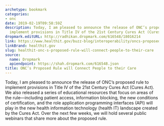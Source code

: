```yaml
---
archetype: bookmark
categories:
- onc
date: 2019-02-19T09:58:59Z
description: Today, I am pleased to announce the release of ONC’s proposed rule to
  implement provisions in Title IV of the 21st Century Cures Act (Cures Act).
dropmark.editURL: http://radhikan.dropmark.com/616548/18016214
link: https://www.healthit.gov/buzz-blog/interoperability/oncs-proposed-rule-will-connect-people-to-their-care
linkBrand: healthit.gov
slug: healthit-onc-s-proposed-rule-will-connect-people-to-their-care
source:
  name: Dropmark
  apiendpoint: https://shah.dropmark.com/616548.json
title: ONC’s Proposed Rule will Connect People to their Care
---
```

Today, I am pleased to announce the release of ONC’s proposed rule to implement provisions in Title IV of the 21st Century Cures Act (Cures Act). We also released a series of educational resources that focus on areas of the rule—including patient access, information blocking, the new conditions of certification, and the role application programming interfaces (API) will play in the new health information technology (health IT) landscape created by the Cures Act. Over the next few weeks, we will hold several public webinars that share more about the proposed rule.

